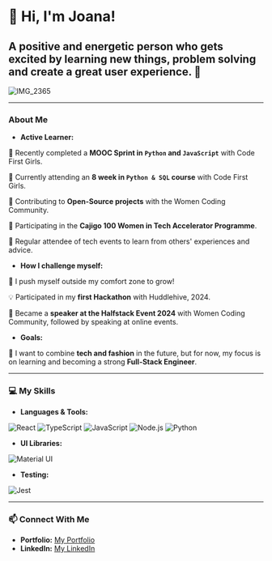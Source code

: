 # 👋 Hi, I'm Joana! 

## A positive and energetic person who gets excited by learning new things, problem solving and create a great user experience. 🌟 

![IMG_2365](https://github.com/user-attachments/assets/c0c26817-4edf-426c-97d5-7c89c748c98d)

---

### About Me
- **Active Learner:**

🌟 Recently completed a **MOOC Sprint in `Python` and `JavaScript`** with Code First Girls.

🌟 Currently attending an **8 week in `Python & SQL` course** with Code First Girls.

🌟 Contributing to **Open-Source projects** with the Women Coding Community.

🌟 Participating in the **Cajigo 100 Women in Tech Accelerator Programme**.

🌟 Regular attendee of tech events to learn from others' experiences and advice. 

-  **How I challenge myself:**

🚀 I push myself outside my comfort zone to grow!  

💡 Participated in my **first Hackathon** with Huddlehive, 2024.

💬 Became a **speaker at the Halfstack Event 2024** with Women Coding Community, followed by speaking at online events.

-  **Goals:**

🎯 I want to combine **tech and fashion** in the future, but for now, my focus is on learning and becoming a strong **Full-Stack Engineer**.

---

### 💻 My Skills
- **Languages & Tools:**
  
![React](https://img.shields.io/badge/-React-61DAFB?logo=react&logoColor=black) 
![TypeScript](https://img.shields.io/badge/-TypeScript-3178C6?logo=typescript&logoColor=white) 
![JavaScript](https://img.shields.io/badge/-JavaScript-F7DF1E?logo=javascript&logoColor=black) 
![Node.js](https://img.shields.io/badge/-Node.js-339933?logo=node.js&logoColor=white) 
![Python](https://img.shields.io/badge/-Python-3776AB?logo=python&logoColor=white)

- **UI Libraries:**
 
![Material UI](https://img.shields.io/badge/-Material%20UI-007FFF?logo=mui&logoColor=white)

- **Testing:**

![Jest](https://img.shields.io/badge/-Jest-C21325?logo=jest&logoColor=white)  

---

### 📫 Connect With Me  
- **Portfolio:** [My Portfolio](https://joanabrit.github.io/portfolio/)  
- **LinkedIn:** [My LinkedIn](https://www.linkedin.com/in/joana-brito216/)  
    

